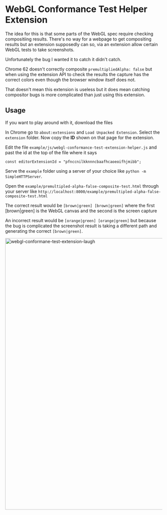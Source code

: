 # WebGL Conformance Test Helper Extension

The idea for this is that some parts of the WebGL spec require checking
compositiing results. There's no way for a webpage to get compositing
results but an extension supposedly can so, via an extension allow
certain WebGL tests to take screenshots.

Unfortunately the bug I wanted it to catch it didn't catch.

Chrome 62 doesn't correctly composite `premultipliedAlpha: false`
but when using the extension API to check the results the capture
has the correct colors even though the browser window itself does not.

That doesn't mean this extension is useless but it does mean catching
compositor bugs is more complicated than just using this extension.

## Usage

If you want to play around with it, download the files

In Chrome go to `about:extensions` and `Load Unpacked Extension`. Select
the `extension` folder. Now copy the **ID** shown on that page for the extension.

Edit the file `example/js/webgl-conformance-test-extension-helper.js` and
past the id at the top of the file where it says

    const editorExtensionId = "pfnccnilkknnncbaafhcaoeoifhjmibb";

Serve the `example` folder using a server of your choice like `python -m SimpleHTTPServer`.

Open the `example/premultipled-alpha-false-composite-test.html` through your server
like `http://localhost:8000/example/premultipled-alpha-false-composite-test.html`

The correct result would be `[brown|green] [brown|green]` where the first
[brown|green] is the WebGL canvas and the second is the screen capture

An incorrect result would be `[orange|green] [orange|green]` but because the
bug is complicated the screenshot result is taking a different path and generating
the correct `[brown|green]`.

<img width="868" alt="webgl-conformane-test-extension-laugh" src="https://user-images.githubusercontent.com/234804/32837282-3e3906ec-ca50-11e7-8603-096464c9a502.png">

